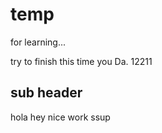 # temp
for learning...

try to finish this time you Da.
12211

## sub header

hola
hey nice work
ssup